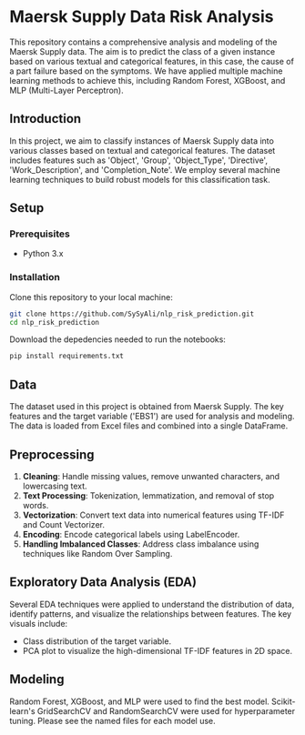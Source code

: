 # Maersk Supply Data Risk Analysis

This repository contains a comprehensive analysis and modeling of the Maersk Supply data. The aim is to predict the class of a given instance based on various textual and categorical features, in this case, the cause of a part failure based on the symptoms. We have applied multiple machine learning methods to achieve this, including Random Forest, XGBoost, and MLP (Multi-Layer Perceptron).

## Introduction

In this project, we aim to classify instances of Maersk Supply data into various classes based on textual and categorical features. The dataset includes features such as 'Object', 'Group', 'Object_Type', 'Directive', 'Work_Description', and 'Completion_Note'. We employ several machine learning techniques to build robust models for this classification task.

## Setup

### Prerequisites

- Python 3.x

### Installation

Clone this repository to your local machine:

```bash
git clone https://github.com/SySyAli/nlp_risk_prediction.git
cd nlp_risk_prediction
```
Download the depedencies needed to run the notebooks:
```bash
pip install requirements.txt
```

## Data

The dataset used in this project is obtained from Maersk Supply. The key features and the target variable ('EBS1') are used for analysis and modeling. The data is loaded from Excel files and combined into a single DataFrame.

## Preprocessing

1. **Cleaning**: Handle missing values, remove unwanted characters, and lowercasing text.
2. **Text Processing**: Tokenization, lemmatization, and removal of stop words.
3. **Vectorization**: Convert text data into numerical features using TF-IDF and Count Vectorizer.
4. **Encoding**: Encode categorical labels using LabelEncoder.
5. **Handling Imbalanced Classes**: Address class imbalance using techniques like Random Over Sampling.

## Exploratory Data Analysis (EDA)

Several EDA techniques were applied to understand the distribution of data, identify patterns, and visualize the relationships between features. The key visuals include:
- Class distribution of the target variable.
- PCA plot to visualize the high-dimensional TF-IDF features in 2D space.

## Modeling

Random Forest, XGBoost, and MLP were used to find the best model. Scikit-learn's GridSearchCV and RandomSearchCV were used for hyperparameter tuning. Please see the named files for each model use.